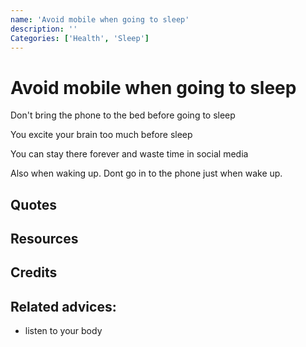 ```yaml
---
name: 'Avoid mobile when going to sleep'
description: ''
Categories: ['Health', 'Sleep']
---
```

# Avoid mobile when going to sleep

Don't bring the phone to the bed before going to sleep

You excite your brain too much before sleep

You can stay there forever and waste time in social media

Also when waking up. Dont go in to the phone just when wake up.

## Quotes

## Resources

## Credits

## Related advices:

- listen to your body
